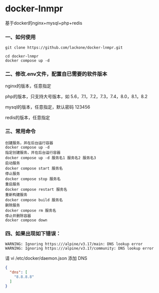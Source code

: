 # docker-lnmpr

基于docker的nginx+mysql+php+redis

### 一、如何使用

```
git clone https://github.com/lackone/docker-lnmpr.git
```

```
cd docker-lnmpr
docker compose up -d
```

### 二、修改.env文件，配置自已需要的软件版本

nginx的版本，任意指定

php的版本，只支持大号版本，如 5.6，7.1，7.2，7.3，7.4，8.0，8.1，8.2

mysql的版本，任意指定，默认密码 123456

redis的版本，任意指定

### 三、常用命令

```shell
创建服务，并在后台运行容器
docker compose up -d
指定创建服务，并在后台运行容器
docker compose up -d 服务名1 服务名2 服务名3
启动服务
docker compose start 服务名
停止服务
docker compose stop 服务名
重启服务
docker compose restart 服务名
重新构建服务
docker compose build 服务名
删除服务
docker compose rm 服务名
停止并删除容器
docker compose down
```

### 四、如果出现如下错误：

```
WARNING: Ignoring https:///alpine/v3.17/main: DNS lookup error
WARNING: Ignoring https:///alpine/v3.17/community: DNS lookup error
```

请 vi /etc/docker/daemon.json 添加 DNS

```json
{
  "dns": [
    "8.8.8.8"
  ]
}
```